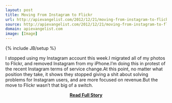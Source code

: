 ```yaml
---
layout: post
title: Moving From Instagram to Flickr
url: http://apievangelist.com/2012/12/21/moving-from-instagram-to-flickr/
source: http://apievangelist.com/2012/12/21/moving-from-instagram-to-flickr/
domain: apievangelist.com
image: [Image]
---
```

{% include JB/setup %}<p>I stopped using my Instagram account this week.I migrated all of my photos to Flickr, and removed Instagram from my iPhone.I&rsquo;m doing this in protest of the recent Instagram terms of service change.At this point, no matter what position they take, it shows they stopped giving a shit about solving problems for Instagram users, and are more focused on revenue.But the move to Flickr wasn&rsquo;t that big of a switch.</p>
<center><p><a href="http://apievangelist.com/2012/12/21/moving-from-instagram-to-flickr/" style='padding:25px; font-sze:18px; font-weight: bold;'>Read Full Story</a></p></center>
